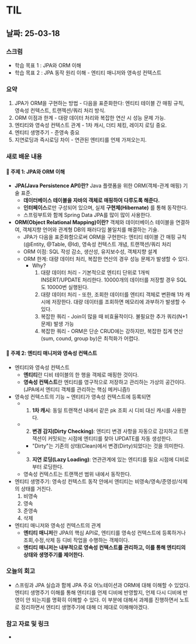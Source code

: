 # TIL 

## 날짜: 25-03-18

### 스크럼
- 학습 목표 1 : JPA와 ORM 이해
- 학습 목표 2 : JPA 동작 원리 이해 - 엔티티 매니저와 영속성 컨텍스트 

### 요약
1. JPA가 ORM을 구현하는 방법 - 다음을 표준화한다: 엔티티 테이블 간 매핑 규칙, 영속성 컨텍스트, 트랜젝션/쿼리 처리 방식.
2. ORM 이점과 한계 - 대량 데이터 처리와 복잡한 연산 시 성능 문제 가능.
3. 엔티티와 영속성 컨텍스트 관계 - 1차 캐시, 더티 체킹, 레이지 로딩 중요.
4. 엔티티 생명주기 - 준영속 중요
5. 지연로딩과 즉시로딩 차이 - 연관된 엔티티를 언제 가져오는지.

### 새로 배운 내용
#### 🌼 주제 1: JPA와 ORM 이해
- **JPA(Java Persistence API)란?** Java 플랫폼을 위한 ORM(객체-관계 매핑) 기술 표준.
  - **데이터베이스 테이블을 자바의 객체로 매핑하여 다루도록 해준다.**
  - **인터페이스**로만 구성되어 있으며, 실제 **구현체(Hibernate)** 를 통해 동작한다.
  - 스프링부트와 함께 Spring Data JPA를 많이 많이 사용한다. 
- **ORM(Object Relational Mapping)이란?** 객체와 데이터베이스 테이블을 연결하여, 객체지향 언어와 관계형 DB의 패러다임 불일치를 해결하는 기술.
  - JPA가 다음을 표준화함으로써 ORM을 구현한다: 엔티티 테이블 간 매핑 규칙(@Entity, @Table, @Id), 영속성 컨텍스트 개념, 트랜잭션/쿼리 처리
  - ORM 이점: SQL 작성 감소, 생산성, 유지보수성, 객체지향 설계
  - ORM 한계: 대량 데이터 처리, 복잡한 연산의 경우 성능 문제가 발생할 수 있다.
    - Why?
        1. 대량 데이터 처리 - 기본적으로 엔티티 단위로 1개씩 INSERT/UPDATE 처리한다. 10000개의 데이터를 저장할 경우 SQL도 10000번 실행된다. 
        2. 대량 데이터 처리 - 또한, 조회한 데이터를 엔티티 객체로 변환해 1차 캐시에 저장한다. 대량 데이터를 조회하면 메모리에 과부하가 발생할 수 있다.
        3. 복잡한 쿼리 - Join이 많을 때 비효율적이다. 불필요한 추가 쿼리(N+1문제) 발생 가능
        4. 복잡한 쿼리 - ORM은 단순 CRUD에는 강하지만, 복잡한 집계 연산(sum, cound, group by)은 최적화가 어렵다.

#### 🌼 주제 2: 엔티티 매니저와 영속성 컨텍스트
- 엔티티와 영속성 컨텍스트
  - **엔티티**란 디비 테이블의 한 행을 객체로 매핑한 것이다.
  - **영속성 컨텍스트**란 엔티티를 영구적으로 저장하고 관리하는 가상의 공간이다. (JPA에서 엔티티 객체를 관리하는 핵심 메커니즘!)
- 영속성 컨텍스트의 기능 ~ 엔티티가 영속성 컨텍스트에 등록되면
  - 1. **1차 캐시**: 동일 트랜잭션 내에서 같은 pk 조회 시 디비 대신 캐시를 사용한다.
  - 2. **변경 감지(Dirty Checking)**: 엔티티 변경 사항을 자동으로 감지하고 트랜잭션이 커밋되는 시점에 엔티티를 찾아 UPDATE를 자동 생성한다.
    - "Dirty"는 기존의 상태(Clean)에서 변경(Dirty)되었다는 것을 의미한다.
  - 3. **지연 로딩(Lazy Loading)**: 연관관계에 있는 엔티티를 필요 시점에 디비로부터 로딩한다.
  - 영속성 컨텍스트는 트랜잭션 범위 내에서 동작한다. 
- 엔티티 생명주기: 영속성 컨텍스트 동작 안에서 엔티티는 비영속/영속/준영성/삭제의 상태를 거친다.
  1. 비영속
  2. 영속
  3. 준영속
  4. 삭제
- 엔티티 매니저와 영속성 컨텍스트의 관계
  - **엔티티 매니저**란 JPA의 핵심 API로, 엔티티를 영속성 컨텍스트에 등록하거나 조회,수정,삭제 등 디비 작업을 수행하는 객체이다.
  - **엔티티 매니저는 내부적으로 영속성 컨텍스트를 관리하고, 이를 통해 엔티티의 상태와 생명주기를 제어한다.**

### 오늘의 회고
- 스프링과 JPA 실습과 함께 JPA 주요 어노테이션과 ORM에 대해 이해할 수 있었다. 엔티티 생명주기 이해를 통해 엔티티를 언제 디비에 반영할지, 언제 다시 디비에 반영이 안 되는지를 명확히 이해할 수 있다. 이 부분에 대해서 과제를 진행하면서 노트로 정리하면서 엔티티 생명주기에 대해 더 제대로 이해해야겠다. 

### 참고 자료 및 링크
- 
